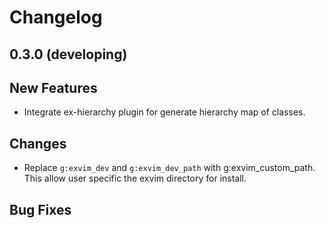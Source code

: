 # Changelog

## 0.3.0 (developing)

## New Features

 - Integrate ex-hierarchy plugin for generate hierarchy map of classes.

## Changes

 - Replace `g:exvim_dev` and `g:exvim_dev_path` with g:exvim_custom_path. This allow user specific the exvim directory for install. 

## Bug Fixes
